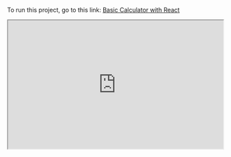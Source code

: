 <p>To run this project, go to this link: <a href="https://codepen.io/asmnajmussakibkhan/pen/KKrjLWO">Basic Calculator with React</a></p>
<p><iframe src="https://codepen.io/asmnajmussakibkhan/pen/KKrjLWO" style="width:100%; height:300px;"></iframe></p>
